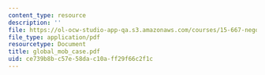 ```yaml
---
content_type: resource
description: ''
file: https://ol-ocw-studio-app-qa.s3.amazonaws.com/courses/15-667-negotiation-and-conflict-management-spring-2001/ce739b8bc57e58dac10aff29f66c2f1c_global_mob_case.pdf
file_type: application/pdf
resourcetype: Document
title: global_mob_case.pdf
uid: ce739b8b-c57e-58da-c10a-ff29f66c2f1c
---
```

